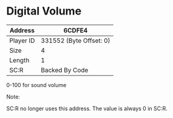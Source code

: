 #  Digital Volume
Address   | 6CDFE4
----------|-------------
Player ID | 331552 (Byte Offset: 0)
Size 	  | 4
Length 	  | 1
SC:R      | Backed By Code

0-100 for sound volume
Note:
SC:R no longer uses this address. The value is always 0 in SC:R.
